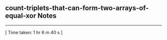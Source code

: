 <h2>count-triplets-that-can-form-two-arrays-of-equal-xor Notes</h2><hr>[ Time taken: 1 hr 6 m 40 s ]